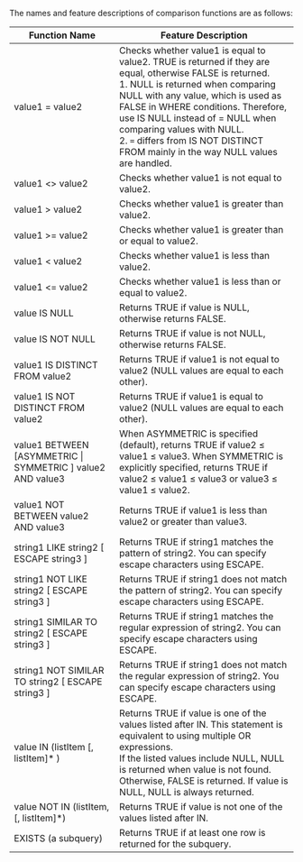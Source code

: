 The names and feature descriptions of comparison functions are as follows:

| Function Name | Feature Description |
| ----- | ----- |
| value1 = value2 | Checks whether value1 is equal to value2. TRUE is returned if they are equal, otherwise FALSE is returned.<br> 1. NULL is returned when comparing NULL with any value, which is used as FALSE in WHERE conditions. Therefore, use IS NULL instead of = NULL when comparing values with NULL.<br> 2. `=` differs from IS NOT DISTINCT FROM mainly in the way NULL values are handled. |
| value1 <> value2  | Checks whether value1 is not equal to value2. |
| value1 > value2 | Checks whether value1 is greater than value2. |
| value1 >= value2  | Checks whether value1 is greater than or equal to value2. |
| value1 < value2 | Checks whether value1 is less than value2. |
| value1 <= value2  | Checks whether value1 is less than or equal to value2. |
| value IS NULL | Returns TRUE if value is NULL, otherwise returns FALSE. |
| value IS NOT NULL | Returns TRUE if value is not NULL, otherwise returns FALSE. |
| value1 IS DISTINCT FROM value2  | Returns TRUE if value1 is not equal to value2 (NULL values are equal to each other). |
| value1 IS NOT DISTINCT FROM value2  | Returns TRUE if value1 is equal to value2 (NULL values are equal to each other). |
| value1 BETWEEN [ASYMMETRIC &#124; SYMMETRIC ] value2 AND value3 | When ASYMMETRIC is specified (default), returns TRUE if value2 ≤ value1 ≤ value3. When SYMMETRIC is explicitly specified, returns TRUE if value2 ≤ value1 ≤ value3 or value3 ≤ value1 ≤ value2. |
| value1 NOT BETWEEN value2 AND value3	| Returns TRUE if value1 is less than value2 or greater than value3. |
| string1 LIKE string2 [ ESCAPE string3 ]	| Returns TRUE if string1 matches the pattern of string2. You can specify escape characters using ESCAPE. |
| string1 NOT LIKE string2 [ ESCAPE string3 ]	| Returns TRUE if string1 does not match the pattern of string2. You can specify escape characters using ESCAPE. |
| string1 SIMILAR TO string2 [ ESCAPE string3 ]	| Returns TRUE if string1 matches the regular expression of string2. You can specify escape characters using ESCAPE. |
| string1 NOT SIMILAR TO string2 [ ESCAPE string3 ]	| Returns TRUE if string1 does not match the regular expression of string2. You can specify escape characters using ESCAPE. |
| value IN (listItem [, listItem]\* )	| Returns TRUE if value is one of the values listed after IN. This statement is equivalent to using multiple OR expressions.<br> If the listed values include NULL, NULL is returned when value is not found. Otherwise, FALSE is returned. If value is NULL, NULL is always returned. |
| value NOT IN (listItem, [, listItem]\*)	| Returns TRUE if value is not one of the values listed after IN. |
| EXISTS (a subquery) | Returns TRUE if at least one row is returned for the subquery. |

